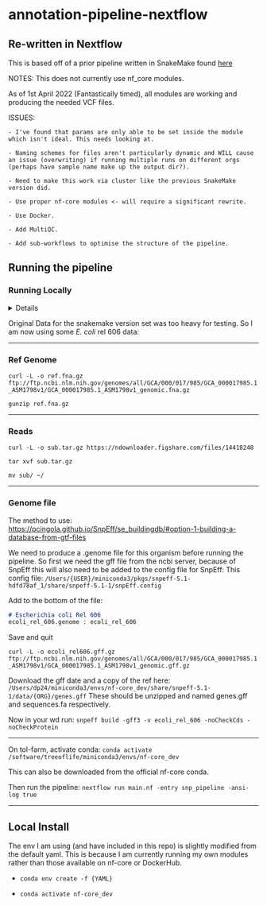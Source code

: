 # annotation-pipeline-nextflow

## Re-written in Nextflow

This is based off of a prior pipeline written in SnakeMake found [here](https://github.com/DLBPointon/annotation-pipeline-snakemake)

NOTES:
This does not currently use nf_core modules.

As of 1st April 2022 (Fantastically timed), all modules are working and producing the needed VCF files.

ISSUES:

    - I've found that params are only able to be set inside the module which isn't ideal. This needs looking at.

    - Naming schemes for files aren't particularly dynamic and WILL cause an issue (overwriting) if running multiple runs on different orgs (perhaps have sample name make up the output dir?).

    - Need to make this work via cluster like the previous SnakeMake version did.

    - Use proper nf-core modules <- will require a significant rewrite.

    - Use Docker.

    - Add MultiQC.
    
    - Add sub-workflows to optimise the structure of the pipeline.

## Running the pipeline

### Running Locally

<details>

1 - Java
    If running locally make sure your JAVA_HOME env is set correctly. Sanger laptops use OpenJDK so need to use this:

    `export JAVA_HOME=$(/usr/libexec/java_home)`

    In order to use gatk and snpeff.

2 - libgfortran.3.dylib
    This error:
    `dyld: Library not loaded: @rpath/libquadmath.0.dylib`

    In my case this just wasn't installed properly which caused issues with running bcftools.

    To get this running, I had to delete the version here:
    `/Users/{USER}/miniconda3/envs/nf-core_dev/lib/libgfortran.5.dylib`

    Reinstall via brew:
    `brew install gcc`

    Symlink the new to the old:
    `ln /Usr/local/Cellar/gcc/11.2.0_3/lib/gcc/11/libgfortran.5.dylib /Users/{USER}/miniconda3/envs/nf-core_dev/lib/libgfortran.5.dylib`

</details>

Original Data for the snakemake version set was too heavy for testing. So I am now using some *E. coli* rel 606 data:

---

### Ref Genome

`curl -L -o ref.fna.gz ftp://ftp.ncbi.nlm.nih.gov/genomes/all/GCA/000/017/985/GCA_000017985.1_ASM1798v1/GCA_000017985.1_ASM1798v1_genomic.fna.gz`

`gunzip ref.fna.gz`

---

### Reads

`curl -L -o sub.tar.gz https://ndownloader.figshare.com/files/14418248`

`tar xvf sub.tar.gz`

`mv sub/ ~/`

---

### Genome file

The method to use: <https://pcingola.github.io/SnpEff/se_buildingdb/#option-1-building-a-database-from-gtf-files>

We need to produce a .genome file for this organism before running the pipeline.
So first we need the gff file from the ncbi server,  because of SnpEff this will also need to be added to the config file for SnpEff:
This config file:
`/Users/{USER}/miniconda3/pkgs/snpeff-5.1-hdfd78af_1/share/snpeff-5.1-1/snpEff.config`

Add to the bottom of the file:

```markdown
# Escherichia coli Rel 606
ecoli_rel_606.genome : ecoli_rel_606
```

Save and quit

`curl -L -o ecoli_rel606.gff.gz ftp://ftp.ncbi.nlm.nih.gov/genomes/all/GCA/000/017/985/GCA_000017985.1_ASM1798v1/GCA_000017985.1_ASM1798v1_genomic.gff.gz`

Download the gff date and a copy of the ref here:
`/Users/dp24/miniconda3/envs/nf-core_dev/share/snpeff-5.1-1/data/{ORG}/genes.gff`
These should be unzipped and named genes.gff and sequences.fa respectively.

Now in your wd run:
`snpeff build -gff3 -v ecoli_rel_606 -noCheckCds -noCheckProtein`

---

On tol-farm, activate conda:
`conda activate /software/treeoflife/miniconda3/envs/nf-core_dev`

This can also be downloaded from the official nf-core conda.

Then run the pipeline:
`nextflow run main.nf -entry snp_pipeline -ansi-log true`

---

## Local Install

The env I am using (and have included in this repo) is slightly modified from the default yaml.
This is because I am currently running my own modules rather than those available on nf-core or DockerHub.

- `conda env create -f {YAML}`

- `conda activate nf-core_dev`
